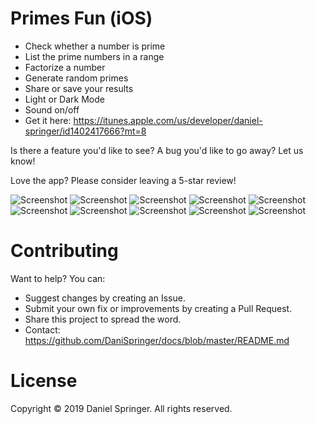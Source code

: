 # Primes Fun (iOS)
- Check whether a number is prime
- List the prime numbers in a range
- Factorize a number
- Generate random primes
- Share or save your results
- Light or Dark Mode
- Sound on/off
- Get it here: https://itunes.apple.com/us/developer/daniel-springer/id1402417666?mt=8

Is there a feature you'd like to see? A bug you'd like to go away? Let us know!

Love the app? Please consider leaving a 5-star review!

![Screenshot](https://raw.githubusercontent.com/DaniSpringer/primes-fun/master/sc/s1.png) ![Screenshot](https://raw.githubusercontent.com/DaniSpringer/primes-fun/master/sc/s2.png) ![Screenshot](https://raw.githubusercontent.com/DaniSpringer/primes-fun/master/sc/s3.png) ![Screenshot](https://raw.githubusercontent.com/DaniSpringer/primes-fun/master/sc/s4.png) ![Screenshot](https://raw.githubusercontent.com/DaniSpringer/primes-fun/master/sc/s5.png) ![Screenshot](https://raw.githubusercontent.com/DaniSpringer/primes-fun/master/sc/s6.png) ![Screenshot](https://raw.githubusercontent.com/DaniSpringer/primes-fun/master/sc/s7.png) ![Screenshot](https://raw.githubusercontent.com/DaniSpringer/primes-fun/master/sc/s8.png) ![Screenshot](https://raw.githubusercontent.com/DaniSpringer/primes-fun/master/sc/s9.png) ![Screenshot](https://raw.githubusercontent.com/DaniSpringer/primes-fun/master/sc/s10.png)

# Contributing
Want to help? You can:
- Suggest changes by creating an Issue.
- Submit your own fix or improvements by creating a Pull Request.
- Share this project to spread the word.
- Contact: https://github.com/DaniSpringer/docs/blob/master/README.md

# License
Copyright © 2019 Daniel Springer. All rights reserved.
